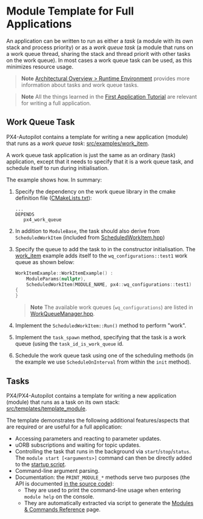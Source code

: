 # Module Template for Full Applications

An application can be written to run as either a *task* (a module with its own stack and process priority) or as a *work queue task* (a module that runs on a work queue thread, sharing the stack and thread priorit with other tasks on the work queue).
In most cases a work queue task can be used, as this minimizes resource usage.

> **Note** [Architectural Overview > Runtime Environment](../concept/architecture.md#runtime-environment) provides more information about tasks and work queue tasks.

<span></span>
> **Note** All the things learned in the [First Application Tutorial](../modules/hello_sky.md) are relevant for writing a full application.


## Work Queue Task

PX4-Autopilot contains a template for writing a new application (module) that runs as a *work queue task*: 
[src/examples/work_item](https://github.com/PX4/PX4-Autopilot/tree/master/src/examples/work_item).

A work queue task application is just the same as an ordinary (task) application, except that it needs to specify that it is a work queue task, and schedule itself to run during initialisation.

The example shows how.
In summary:
1. Specify the dependency on the work queue library in the cmake definition file ([CMakeLists.txt](https://github.com/PX4/PX4-Autopilot/blob/master/src/examples/work_item/CMakeLists.txt)):
   ```
   ...
   DEPENDS
      px4_work_queue
   ```
1. In addition to `ModuleBase`, the task should also derive from `ScheduledWorkItem` (included from [ScheduledWorkItem.hpp]( https://github.com/PX4/PX4-Autopilot/blob/master/platforms/common/include/px4_platform_common/px4_work_queue/ScheduledWorkItem.hpp))
1. Specify the queue to add the task to in the constructor initialisation.
   The [work_item](https://github.com/PX4/PX4-Autopilot/blob/master/src/examples/work_item/WorkItemExample.cpp#L42) example adds itself to the `wq_configurations::test1` work queue as shown below:
   ```cpp
   WorkItemExample::WorkItemExample() :
	   ModuleParams(nullptr),
	   ScheduledWorkItem(MODULE_NAME, px4::wq_configurations::test1)
   {
   }
   ```
   > **Note** The available work queues (`wq_configurations`) are listed in [WorkQueueManager.hpp](https://github.com/PX4/PX4-Autopilot/blob/master/platforms/common/include/px4_platform_common/px4_work_queue/WorkQueueManager.hpp#L49).

1. Implement the `ScheduledWorkItem::Run()` method to perform "work".
1. Implement the `task_spawn` method, specifying that the task is a work queue (using the `task_id_is_work_queue` id.
1. Schedule the work queue task using one of the scheduling methods (in the example we use `ScheduleOnInterval` from within the `init` method).



## Tasks

PX4/PX4-Autopilot contains a template for writing a new application (module) that runs as a task on its own stack:
[src/templates/template_module](https://github.com/PX4/PX4-Autopilot/tree/master/src/templates/template_module).

The template demonstrates the following additional features/aspects that are required or are useful for a full application:

- Accessing parameters and reacting to parameter updates.
- uORB subscriptions and waiting for topic updates.
- Controlling the task that runs in the background via `start`/`stop`/`status`.
  The `module start [<arguments>]` command can then be directly added to the
  [startup script](../concept/system_startup.md).
- Command-line argument parsing.
- Documentation: the `PRINT_MODULE_*` methods serve two purposes (the API is
  documented [in the source code](https://github.com/PX4/PX4-Autopilot/blob/v1.8.0/src/platforms/px4_module.h#L381)):
  - They are used to print the command-line usage when entering `module help` on the console.
  - They are automatically extracted via script to generate the [Modules & Commands Reference](../modules/modules_main.md) page.

